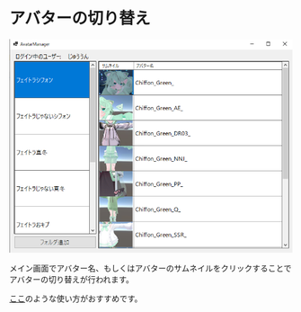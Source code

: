# アバターの切り替え

![メイン画面](../img/mainwindow.png)

メイン画面でアバター名、もしくはアバターのサムネイルをクリックすることでアバターの切り替えが行われます。

[ここ](https://x.com/ctw_vrc/status/1871529821773365741/video/1)のような使い方がおすすめです。